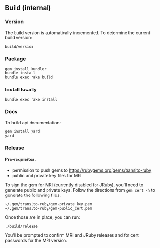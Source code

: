 ## Build (internal)

### Version

The build version is automatically incremented.  To determine the
current build version:

    build/version

### Package

    gem install bundler
    bundle install
    bundle exec rake build

### Install locally

    bundle exec rake install

### Docs

To build api documentation:

    gem install yard
    yard

### Release

#### Pre-requisites:

* permission to push gems to https://rubygems.org/gems/transito-ruby
* public and private key files for MRI

To sign the gem for MRI (currently disabled for JRuby), you'll need
to generate public and private keys. Follow the directions from `gem
cert -h` to generate the following files:

    ~/.gem/transito-ruby/gem-private_key.pem
    ~/.gem/transito-ruby/gem-public_cert.pem

Once those are in place, you can run:

    ./build/release

You'll be prompted to confirm MRI and JRuby releases and for cert
passwords for the MRI version.
